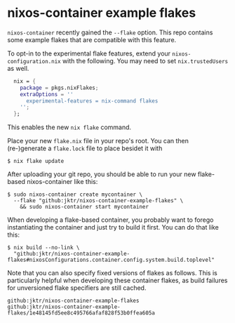 # nixos-container example flakes

`nixos-container` recently gained the `--flake`
option. This repo contains some example flakes
that are compatible with this feature.

To opt-in to the experimental flake features, extend your
`nixos-configuration.nix` with the following. You may need
to set `nix.trustedUsers` as well.

```nix
  nix = {
    package = pkgs.nixFlakes;
    extraOptions = ''
      experimental-features = nix-command flakes
    '';
  };
```

This enables the new `nix flake` command.

Place your new `flake.nix` file in your repo's root.
You can then  (re-)generate a `flake.lock` file to place
besidet it with 

```
$ nix flake update
```

After uploading your git repo, you should be able to run your
new flake-based nixos-container like this:

```
$ sudo nixos-container create mycontainer \
  --flake "github:jktr/nixos-container-example-flakes" \
    && sudo nixos-container start mycontainer
```

When developing a flake-based container, you probably want
to forego instantiating the container and just try to build
it first. You can do that like this:

```
$ nix build --no-link \
  "github:jktr/nixos-container-example-flakes#nixosConfigurations.container.config.system.build.toplevel"
```

Note that you can also specify fixed versions of flakes as follows.
This is particularly helpful when developing these container flakes,
as build failures for unversioned flake specifiers are still cached.

```
github:jktr/nixos-container-example-flakes
github:jktr/nixos-container-example-flakes/1e48145fd5ee8c495766afaf828f53b0ffea605a

```
